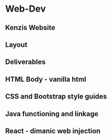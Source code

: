 # Web-Dev

## Kenzis Website

## Layout

## Deliverables

## HTML Body - vanilla html

## CSS and Bootstrap style guides 

## Java functioning and linkage

## React - dimanic web injection 
